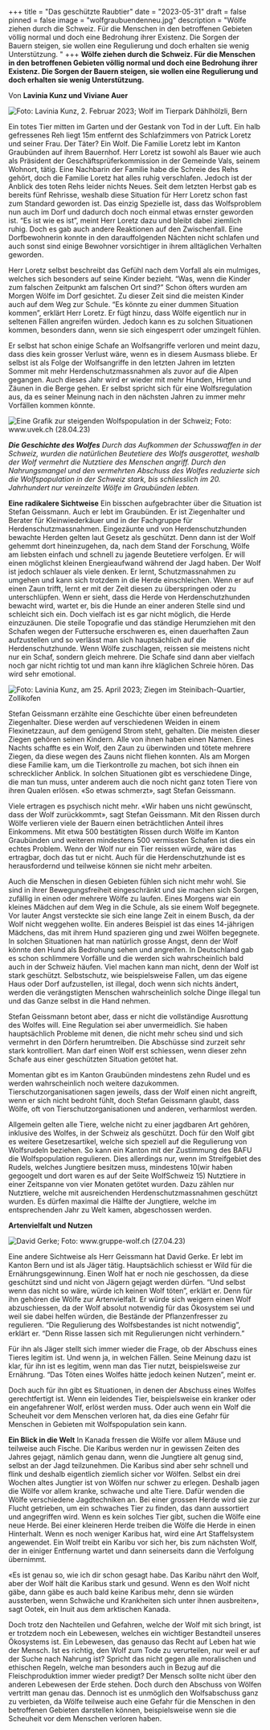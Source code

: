 +++
title = "Das geschützte Raubtier"
date = "2023-05-31"
draft = false
pinned = false
image = "wolfgraubuendenneu.jpg"
description = "Wölfe ziehen durch die Schweiz. Für die Menschen in den betroffenen Gebieten völlig normal und doch eine Bedrohung ihrer Existenz. Die Sorgen der Bauern steigen, sie wollen eine Regulierung und doch erhalten sie wenig Unterstützung. "
+++
**Wölfe ziehen durch die Schweiz. Für die Menschen in den betroffenen Gebieten völlig normal und doch eine Bedrohung ihrer Existenz. Die Sorgen der Bauern steigen, sie wollen eine Regulierung und doch erhalten sie wenig Unterstützung.**

Von **Lavinia Kunz und Viviane Auer**

![Foto: Lavinia Kunz, 2. Februar 2023; Wolf im Tierpark Dählhölzli, Bern](wolfneu.jpg)

Ein totes Tier mitten im Garten und der Gestank von Tod in der Luft. Ein halb gefressenes Reh liegt 15m entfernt des Schlafzimmers von Patrick Loretz und seiner Frau. Der Täter? Ein Wolf. Die Familie Loretz lebt im Kanton Graubünden auf ihrem Bauernhof. Herr Loretz ist sowohl als Bauer wie auch als Präsident der Geschäftsprüferkommission in der Gemeinde Vals, seinem Wohnort, tätig. Eine Nachbarin der Familie habe die Schreie des Rehs gehört, doch die Familie Loretz hat alles ruhig verschlafen. Jedoch ist der Anblick des toten Rehs leider nichts Neues. Seit dem letzten Herbst gab es bereits fünf Rehrisse, weshalb diese Situation für Herr Loretz schon fast zum Standard geworden ist. Das einzig Spezielle ist, dass das Wolfsproblem nun auch im Dorf und dadurch doch noch einmal etwas ernster geworden ist. “Es ist wie es ist”, meint Herr Loretz dazu und bleibt dabei ziemlich ruhig. Doch es gab auch andere Reaktionen auf den Zwischenfall. Eine Dorfbewohnerin konnte in den darauffolgenden Nächten nicht schlafen und auch sonst sind einige Bewohner vorsichtiger in ihrem alltäglichen Verhalten geworden. 

Herr Loretz selbst beschreibt das Gefühl nach dem Vorfall als ein mulmiges, welches sich besonders auf seine Kinder bezieht. “Was, wenn die Kinder zum falschen Zeitpunkt am falschen Ort sind?” Schon öfters wurden am Morgen Wölfe im Dorf gesichtet. Zu dieser Zeit sind die meisten Kinder auch auf dem Weg zur Schule. “Es könnte zu einer dummen Situation kommen”, erklärt Herr Loretz. Er fügt hinzu, dass Wölfe eigentlich nur in seltenen Fällen angreifen würden. Jedoch kann es zu solchen Situationen kommen, besonders dann, wenn sie sich eingesperrt oder umzingelt fühlen. 

Er selbst hat schon einige Schafe an Wolfsangriffe verloren und meint dazu, dass dies kein grosser Verlust wäre, wenn es in diesem Ausmass bliebe. Er selbst ist als Folge der Wolfsangriffe in den letzten Jahren im letzten Sommer mit mehr Herdenschutzmassnahmen als zuvor auf die Alpen gegangen. Auch dieses Jahr wird er wieder mit mehr Hunden, Hirten und Zäunen in die Berge gehen. Er selbst spricht sich für eine Wolfsregulation aus, da es seiner Meinung nach in den nächsten Jahren zu immer mehr Vorfällen kommen könnte. 

![Eine Grafik zur steigenden Wolfspopulation in der Schweiz; Foto: www.uvek.ch (28.04.23) ](wolfsgrafik.jpg)

***Die Geschichte des Wolfes**
Durch das Aufkommen der Schusswaffen in der Schweiz, wurden die natürlichen Beutetiere des Wolfs ausgerottet, weshalb der Wolf vermehrt die Nutztiere des Menschen angriff. Durch den Nahrungsmangel und den vermehrten Abschuss des Wolfes reduzierte sich die Wolfspopulation in der Schweiz stark, bis schliesslich im 20. Jahrhundert nur vereinzelte Wölfe im Graubünden lebten.* 

**Eine radikalere Sichtweise**
Ein bisschen aufgebrachter über die Situation ist Stefan Geissmann. Auch er lebt im Graubünden. Er ist Ziegenhalter und Berater für Kleinwiederkäuer und in der Fachgruppe für Herdenschutzmassnahmen. Eingezäunte und von Herdenschutzhunden bewachte Herden gelten laut Gesetz als geschützt. Denn dann ist der Wolf gehemmt dort hineinzugehen, da, nach dem Stand der Forschung, Wölfe am liebsten einfach und schnell zu jagende Beutetiere verfolgen. Er will einen möglichst kleinen Energieaufwand während der Jagd haben. Der Wolf ist jedoch schlauer als viele denken. Er lernt, Schutzmassnahmen zu umgehen und kann sich trotzdem in die Herde einschleichen. Wenn er auf einen Zaun trifft, lernt er mit der Zeit diesen zu überspringen oder zu unterschlüpfen. Wenn er sieht, dass die Herde von Herdenschutzhunden bewacht wird, wartet er, bis die Hunde an einer anderen Stelle sind und schleicht sich ein. Doch vielfach ist es gar nicht möglich, die Herde einzuzäunen. Die steile Topografie und das ständige Herumziehen mit den Schafen wegen der Futtersuche erschweren es, einen dauerhaften Zaun aufzustellen und so verlässt man sich hauptsächlich auf die Herdenschutzhunde. Wenn Wölfe zuschlagen, reissen sie meistens nicht nur ein Schaf, sondern gleich mehrere. Die Schafe sind dann aber vielfach noch gar nicht richtig tot und man kann ihre kläglichen Schreie hören. Das wird sehr emotional. 

![Foto: Lavinia Kunz, am 25. April 2023; Ziegen im Steinibach-Quartier, Zollikofen](ziegenneu.jpg)

Stefan Geissmann erzählte eine Geschichte über einen befreundeten Ziegenhalter. Diese werden auf verschiedenen Weiden in einem Flexinetzzaun, auf dem genügend Strom steht, gehalten. Die meisten dieser Ziegen gehören seinen Kindern. Alle von ihnen haben einen Namen. Eines Nachts schaffte es ein Wolf, den Zaun zu überwinden und tötete mehrere Ziegen, da diese wegen des Zauns nicht fliehen konnten. Als am Morgen diese Familie kam, um die Tierkontrolle zu machen, bot sich ihnen ein schrecklicher Anblick. In solchen Situationen gibt es verschiedene Dinge, die man tun muss, unter anderem auch die noch nicht ganz toten Tiere von ihren Qualen erlösen. «So etwas schmerzt», sagt Stefan Geissmann. 

Viele ertragen es psychisch nicht mehr. «Wir haben uns nicht gewünscht, dass der Wolf zurückkommt», sagt Stefan Geissmann. Mit den Rissen durch Wölfe verlieren viele der Bauern einen beträchtlichen Anteil ihres Einkommens. Mit etwa 500 bestätigten Rissen durch Wölfe im Kanton Graubünden und weiteren mindestens 500 vermissten Schafen ist dies ein echtes Problem. Wenn der Wolf nur ein Tier reissen würde, wäre das ertragbar, doch das tut er nicht. Auch für die Herdenschutzhunde ist es herausfordernd und teilweise können sie nicht mehr arbeiten. 

Auch die Menschen in diesen Gebieten fühlen sich nicht mehr wohl. Sie sind in ihrer Bewegungsfreiheit eingeschränkt und sie machen sich Sorgen, zufällig in einen oder mehrere Wölfe zu laufen. Eines Morgens war ein kleines Mädchen auf dem Weg in die Schule, als sie einem Wolf begegnete. Vor lauter Angst versteckte sie sich eine lange Zeit in einem Busch, da der Wolf nicht weggehen wollte. Ein anderes Beispiel ist das eines 14-jährigen Mädchens, das mit ihrem Hund spazieren ging und zwei Wölfen begegnete. In solchen Situationen hat man natürlich grosse Angst, denn der Wolf könnte den Hund als Bedrohung sehen und angreifen. In Deutschland gab es schon schlimmere Vorfälle und die werden sich wahrscheinlich bald auch in der Schweiz häufen. Viel machen kann man nicht, denn der Wolf ist stark geschützt. Selbstschutz, wie beispielsweise Fallen, um das eigene Haus oder Dorf aufzustellen, ist illegal, doch wenn sich nichts ändert, werden die verängstigten Menschen wahrscheinlich solche Dinge illegal tun und das Ganze selbst in die Hand nehmen. 

Stefan Geissmann betont aber, dass er nicht die vollständige Ausrottung des Wolfes will. Eine Regulation sei aber unvermeidlich. Sie haben hauptsächlich Probleme mit denen, die nicht mehr scheu sind und sich vermehrt in den Dörfern herumtreiben. Die Abschüsse sind zurzeit sehr stark kontrolliert. Man darf einen Wolf erst schiessen, wenn dieser zehn Schafe aus einer geschützten Situation getötet hat. 

Momentan gibt es im Kanton Graubünden mindestens zehn Rudel und es werden wahrscheinlich noch weitere dazukommen. Tierschutzorganisationen sagen jeweils, dass der Wolf einen nicht angreift, wenn er sich nicht bedroht fühlt, doch Stefan Geissmann glaubt, dass Wölfe, oft von Tierschutzorganisationen und anderen, verharmlost werden. 

Allgemein gelten alle Tiere, welche nicht zu einer jagdbaren Art gehören, inklusive des Wolfes, in der Schweiz als geschützt. Doch für den Wolf gibt es weitere Gesetzesartikel, welche sich speziell auf die Regulierung von Wolfsrudeln beziehen. So kann ein Kanton mit der Zustimmung des BAFU die Wolfspopulation regulieren. Dies allerdings nur, wenn im Streifgebiet des Rudels, welches Jungtiere besitzen muss, mindestens 10(wir haben gegoogelt und dort waren es auf der Seite WolfSchweiz 15) Nutztiere in einer Zeitspanne von vier Monaten getötet wurden. Dazu zählen nur Nutztiere, welche mit ausreichenden Herdenschutzmassnahmen geschützt wurden. Es dürfen maximal die Hälfte der Jungtiere, welche im entsprechenden Jahr zu Welt kamen, abgeschossen werden. 

**Artenvielfalt und Nutzen**

![David Gerke; Foto: www.gruppe-wolf.ch (27.04.23)](davidgerke.jpg)

Eine andere Sichtweise als Herr Geissmann hat David Gerke. Er lebt im Kanton Bern und ist als Jäger tätig. Hauptsächlich schiesst er Wild für die Ernährungsgewinnung. Einen Wolf hat er noch nie geschossen, da diese geschützt sind und nicht von Jägern gejagt werden dürfen. “Und selbst wenn das nicht so wäre, würde ich keinen Wolf töten”, erklärt er. Denn für ihn gehören die Wölfe zur Artenvielfalt. Er würde sich weigern einen Wolf abzuschiessen, da der Wolf absolut notwendig für das Ökosystem sei und weil sie dabei helfen würden, die Bestände der Pflanzenfresser zu regulieren. “Die Regulierung des Wolfsbestandes ist nicht notwendig”, erklärt er. “Denn Risse lassen sich mit Regulierungen nicht verhindern.” 

Für ihn als Jäger stellt sich immer wieder die Frage, ob der Abschuss eines Tieres legitim ist. Und wenn ja, in welchen Fällen. Seine Meinung dazu ist klar, für ihn ist es legitim, wenn man das Tier nutzt, beispielsweise zur Ernährung. “Das Töten eines Wolfes hätte jedoch keinen Nutzen”, meint er. 

Doch auch für ihn gibt es Situationen, in denen der Abschuss eines Wolfes gerechtfertigt ist. Wenn ein leidendes Tier, beispielsweise ein kranker oder ein angefahrener Wolf, erlöst werden muss. Oder auch wenn ein Wolf die Scheuheit vor dem Menschen verloren hat, da dies eine Gefahr für Menschen in Gebieten mit Wolfspopulation sein kann. 

**Ein Blick in die Welt**
In Kanada fressen die Wölfe vor allem Mäuse und teilweise auch Fische. Die Karibus werden nur in gewissen Zeiten des Jahres gejagt, nämlich genau dann, wenn die Jungtiere alt genug sind, selbst an der Jagd teilzunehmen. Die Karibus sind aber sehr schnell und flink und deshalb eigentlich ziemlich sicher vor Wölfen. Selbst ein drei Wochen altes Jungtier ist von Wölfen nur schwer zu erlegen. Deshalb jagen die Wölfe vor allem kranke, schwache und alte Tiere. Dafür wenden die Wölfe verschiedene Jagdtechniken an. Bei einer grossen Herde wird sie zur Flucht getrieben, um ein schwaches Tier zu finden, das dann aussortiert und angegriffen wird. Wenn es kein solches Tier gibt, suchen die Wölfe eine neue Herde. Bei einer kleineren Herde treiben die Wölfe die Herde in einen Hinterhalt. Wenn es noch weniger Karibus hat, wird eine Art Staffelsystem angewendet. Ein Wolf treibt ein Karibu vor sich her, bis zum nächsten Wolf, der in einiger Entfernung wartet und dann seinerseits dann die Verfolgung übernimmt. 

«Es ist genau so, wie ich dir schon gesagt habe. Das Karibu nährt den Wolf, aber der Wolf hält die Karibus stark und gesund. Wenn es den Wolf nicht gäbe, dann gäbe es auch bald keine Karibus mehr, denn sie würden aussterben, wenn Schwäche und Krankheiten sich unter ihnen ausbreiten», sagt Ootek, ein Inuit aus dem arktischen Kanada. 

Doch trotz den Nachteilen und Gefahren, welche der Wolf mit sich bringt, ist er trotzdem noch ein Lebewesen, welches ein wichtiger Bestandteil unseres Ökosystems ist. Ein Lebewesen, das genauso das Recht auf Leben hat wie der Mensch. Ist es richtig, den Wolf zum Tode zu verurteilen, nur weil er auf der Suche nach Nahrung ist? Spricht das nicht gegen alle moralischen und ethischen Regeln, welche man besonders auch in Bezug auf die Fleischproduktion immer wieder predigt? Der Mensch sollte nicht über den anderen Lebewesen der Erde stehen. Doch durch den Abschuss von Wölfen vertritt man genau das. Dennoch ist es unmöglich den Wolfsabschuss ganz zu verbieten, da Wölfe teilweise auch eine Gefahr für die Menschen in den betroffenen Gebieten darstellen können, beispielsweise wenn sie die Scheuheit vor dem Menschen verloren haben.